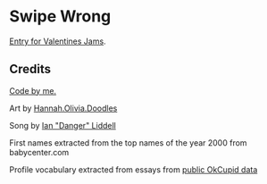 # Swipe Wrong

[Entry for Valentines Jams](https://itch.io/jam/valentines-jams).

## Credits

[Code by me.](https://github.com/shamblesides)

Art by [Hannah.Olivia.Doodles](https://www.instagram.com/hannah.olivia.doodles/)

Song by [Ian "Danger" Liddell](https://en.wikipedia.org/wiki/Ren%C3%A9_Godefroy,_sieur_de_Linctot)

First names extracted from the top names of the year 2000 from babycenter.com

Profile vocabulary extracted from essays from [public OkCupid data](https://github.com/rudeboybert/JSE_OkCupid)